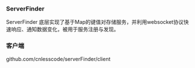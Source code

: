 ### ServerFinder
ServerFinder 底层实现了基于Map的键值对存储服务，并利用websocket协议快速响应、通知数据变化，被用于服务注册与发现。
### 客户端
github.com/cnlesscode/serverFinder/client